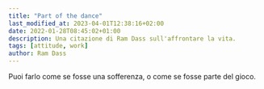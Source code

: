 ```yaml
---
title: "Part of the dance"
last_modified_at: 2023-04-01T12:38:16+02:00
date: 2022-01-28T08:45:02+01:00
description: Una citazione di Ram Dass sull'affrontare la vita.
tags: [attitude, work]
author: Ram Dass
---
```


Puoi farlo come se fosse una sofferenza, o come se fosse parte del gioco.
